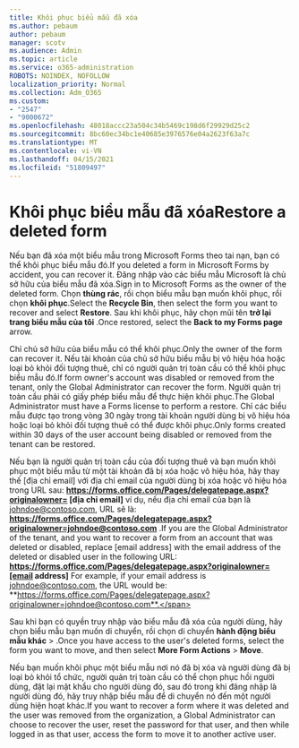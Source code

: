 ```yaml
---
title: Khôi phục biểu mẫu đã xóa
ms.author: pebaum
author: pebaum
manager: scotv
ms.audience: Admin
ms.topic: article
ms.service: o365-administration
ROBOTS: NOINDEX, NOFOLLOW
localization_priority: Normal
ms.collection: Adm_O365
ms.custom:
- "2547"
- "9000672"
ms.openlocfilehash: 48018accc23a504c34b5469c198d6f29929d25c2
ms.sourcegitcommit: 8bc60ec34bc1e40685e3976576e04a2623f63a7c
ms.translationtype: MT
ms.contentlocale: vi-VN
ms.lasthandoff: 04/15/2021
ms.locfileid: "51809497"
---
```

# <a name="restore-a-deleted-form"></a><span data-ttu-id="a1118-102">Khôi phục biểu mẫu đã xóa</span><span class="sxs-lookup"><span data-stu-id="a1118-102">Restore a deleted form</span></span>

<span data-ttu-id="a1118-103">Nếu bạn đã xóa một biểu mẫu trong Microsoft Forms theo tai nạn, bạn có thể khôi phục biểu mẫu đó.</span><span class="sxs-lookup"><span data-stu-id="a1118-103">If you deleted a form in Microsoft Forms by accident, you can recover it.</span></span> <span data-ttu-id="a1118-104">Đăng nhập vào các biểu mẫu Microsoft là chủ sở hữu của biểu mẫu đã xóa.</span><span class="sxs-lookup"><span data-stu-id="a1118-104">Sign in to Microsoft Forms as the owner of the deleted form.</span></span> <span data-ttu-id="a1118-105">Chọn **thùng rác**, rồi chọn biểu mẫu bạn muốn khôi phục, rồi chọn **khôi phục**.</span><span class="sxs-lookup"><span data-stu-id="a1118-105">Select the **Recycle Bin**, then select the form you want to recover and select **Restore**.</span></span> <span data-ttu-id="a1118-106">Sau khi khôi phục, hãy chọn mũi tên **trở lại trang biểu mẫu của tôi** .</span><span class="sxs-lookup"><span data-stu-id="a1118-106">Once restored, select the **Back to my Forms page** arrow.</span></span>

<span data-ttu-id="a1118-107">Chỉ chủ sở hữu của biểu mẫu có thể khôi phục.</span><span class="sxs-lookup"><span data-stu-id="a1118-107">Only the owner of the form can recover it.</span></span> <span data-ttu-id="a1118-108">Nếu tài khoản của chủ sở hữu biểu mẫu bị vô hiệu hóa hoặc loại bỏ khỏi đối tượng thuê, chỉ có người quản trị toàn cầu có thể khôi phục biểu mẫu đó.</span><span class="sxs-lookup"><span data-stu-id="a1118-108">If form owner's account was disabled or removed from the tenant, only the Global Administrator can recover the form.</span></span> <span data-ttu-id="a1118-109">Người quản trị toàn cầu phải có giấy phép biểu mẫu để thực hiện khôi phục.</span><span class="sxs-lookup"><span data-stu-id="a1118-109">The Global Administrator must have a Forms license to perform a restore.</span></span> <span data-ttu-id="a1118-110">Chỉ các biểu mẫu được tạo trong vòng 30 ngày trong tài khoản người dùng bị vô hiệu hóa hoặc loại bỏ khỏi đối tượng thuê có thể được khôi phục.</span><span class="sxs-lookup"><span data-stu-id="a1118-110">Only forms created within 30 days of the user account being disabled or removed from the tenant can be restored.</span></span>

<span data-ttu-id="a1118-111">Nếu bạn là người quản trị toàn cầu của đối tượng thuê và bạn muốn khôi phục một biểu mẫu từ một tài khoản đã bị xóa hoặc vô hiệu hóa, hãy thay thế [địa chỉ email] với địa chỉ email của người dùng bị xóa hoặc vô hiệu hóa trong URL sau: **https://forms.office.com/Pages/delegatepage.aspx?originalowner= [địa chỉ email]** ví dụ, nếu địa chỉ email của bạn là johndoe@contoso.com, URL sẽ là: **https://forms.office.com/Pages/delegatepage.aspx?originalowner=johndoe@contoso.com** .</span><span class="sxs-lookup"><span data-stu-id="a1118-111">If you are the Global Administrator of the tenant, and you want to recover a form from an account that was deleted or disabled, replace [email address] with the email address of the deleted or disabled user in the following URL: **https://forms.office.com/Pages/delegatepage.aspx?originalowner=[email address]** For example, if your email address is johndoe@contoso.com, the URL would be: **https://forms.office.com/Pages/delegatepage.aspx?originalowner=johndoe@contoso.com**.</span></span> 

<span data-ttu-id="a1118-112">Sau khi bạn có quyền truy nhập vào biểu mẫu đã xóa của người dùng, hãy chọn biểu mẫu bạn muốn di chuyển, rồi chọn di chuyển **hành động biểu mẫu khác**  >  .</span><span class="sxs-lookup"><span data-stu-id="a1118-112">Once you have access to the user's deleted forms, select the form you want to move, and then select **More Form Actions** > **Move**.</span></span>

<span data-ttu-id="a1118-113">Nếu bạn muốn khôi phục một biểu mẫu nơi nó đã bị xóa và người dùng đã bị loại bỏ khỏi tổ chức, người quản trị toàn cầu có thể chọn phục hồi người dùng, đặt lại mật khẩu cho người dùng đó, sau đó trong khi đăng nhập là người dùng đó, hãy truy nhập biểu mẫu để di chuyển nó đến một người dùng hiện hoạt khác.</span><span class="sxs-lookup"><span data-stu-id="a1118-113">If you want to recover a form where it was deleted and the user was removed from the organization, a Global Administrator can choose to recover the user, reset the password for that user, and then while logged in as that user, access the form to move it to another active user.</span></span> 